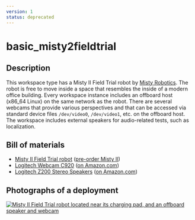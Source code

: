 ```yaml
---
version: 1
status: deprecated
---
```


# basic_misty2fieldtrial

## Description

This workspace type has a Misty II Field Trial robot by [Misty Robotics](
https://www.mistyrobotics.com/). The robot is free to move inside a space that
resembles the inside of a modern office building.  Every workspace instance
includes an offboard host (x86_64 Linux) on the same network as the robot. There
are several webcams that provide various perspectives and that can be accessed
via standard device files `/dev/video0`, `/dev/video1`, etc. on the offboard
host. The workspace includes external speakers for audio-related tests, such as
localization.


## Bill of materials

* [Misty II Field Trial robot](https://docs.mistyrobotics.com/misty-ii/robot/misty-ii/) ([pre-order Misty II](https://shop.mistyrobotics.com/))
* [Logitech Webcam C920](https://www.logitech.com/en-us/product/hd-pro-webcam-c920) ([on Amazon.com](https://www.amazon.com/gp/product/B006JH8T3S/))
* [Logitech Z200 Stereo Speakers](https://www.logitech.com/en-us/product/multimedia-speakers-z200) ([on Amazon.com](https://www.amazon.com/Logitech-Multimedia-Speakers-Multiple-Devices/dp/B00EZ9XKCM/))


## Photographs of a deployment

[![Misty II Field Trial robot located near its charging pad, and an offboard speaker and webcam](figures/480px-basic_misty2fieldtrial.jpg)](figures/basic_misty2fieldtrial.jpg)
